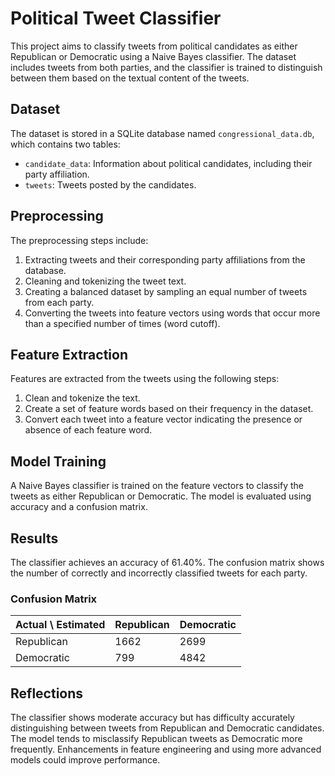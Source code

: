 # Political Tweet Classifier

This project aims to classify tweets from political candidates as either Republican or Democratic using a Naive Bayes classifier. The dataset includes tweets from both parties, and the classifier is trained to distinguish between them based on the textual content of the tweets.

## Dataset

The dataset is stored in a SQLite database named `congressional_data.db`, which contains two tables:
- `candidate_data`: Information about political candidates, including their party affiliation.
- `tweets`: Tweets posted by the candidates.

## Preprocessing

The preprocessing steps include:
1. Extracting tweets and their corresponding party affiliations from the database.
2. Cleaning and tokenizing the tweet text.
3. Creating a balanced dataset by sampling an equal number of tweets from each party.
4. Converting the tweets into feature vectors using words that occur more than a specified number of times (word cutoff).

## Feature Extraction

Features are extracted from the tweets using the following steps:
1. Clean and tokenize the text.
2. Create a set of feature words based on their frequency in the dataset.
3. Convert each tweet into a feature vector indicating the presence or absence of each feature word.

## Model Training

A Naive Bayes classifier is trained on the feature vectors to classify the tweets as either Republican or Democratic. The model is evaluated using accuracy and a confusion matrix.

## Results

The classifier achieves an accuracy of 61.40%. The confusion matrix shows the number of correctly and incorrectly classified tweets for each party.

### Confusion Matrix

| Actual \ Estimated | Republican | Democratic |
|--------------------|------------|------------|
| Republican         | 1662       | 2699       |
| Democratic         | 799        | 4842       |

## Reflections

The classifier shows moderate accuracy but has difficulty accurately distinguishing between tweets from Republican and Democratic candidates. The model tends to misclassify Republican tweets as Democratic more frequently. Enhancements in feature engineering and using more advanced models could improve performance.
